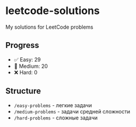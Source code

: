 # leetcode-solutions
My solutions for LeetCode problems

## Progress
- ✅ Easy: 29
- 🔄 Medium: 20  
- ❌ Hard: 0

## Structure
- `/easy-problems` - легкие задачи
- `/medium-problems` - задачи средней сложности  
- `/hard-problems` - сложные задачи
